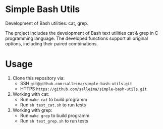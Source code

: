 # Simple Bash Utils
Development of Bash utilities: cat, grep.

The project includes the development of Bash text utilities cat & grep in C programming language. The developed functions support all original options, including their paired combinations.

# Usage

1. Clone this repository via:
    - SSH `git@github.com:salleima/simple-bash-utils.git`
    - HTTPS `https://github.com/salleima/simple-bash-utils.git`
2. Working with cat:
    - Run `make cat` to build programm
    - Run `sh test_cat.sh` to run tests
3. Working with grep:
    - Run `make grep` to build programm
    - Run `sh test_grep.sh` to run tests
